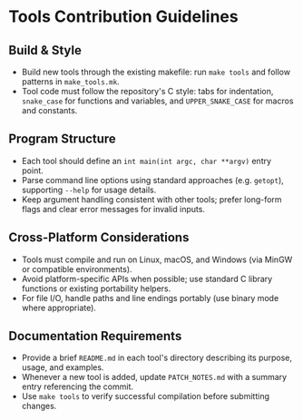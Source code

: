 # Tools Contribution Guidelines

## Build & Style
- Build new tools through the existing makefile: run `make tools` and follow patterns in `make_tools.mk`.
- Tool code must follow the repository's C style: tabs for indentation, `snake_case` for functions and variables, and `UPPER_SNAKE_CASE` for macros and constants.

## Program Structure
- Each tool should define an `int main(int argc, char **argv)` entry point.
- Parse command line options using standard approaches (e.g. `getopt`), supporting `--help` for usage details.
- Keep argument handling consistent with other tools; prefer long-form flags and clear error messages for invalid inputs.

## Cross-Platform Considerations
- Tools must compile and run on Linux, macOS, and Windows (via MinGW or compatible environments).
- Avoid platform-specific APIs when possible; use standard C library functions or existing portability helpers.
- For file I/O, handle paths and line endings portably (use binary mode where appropriate).

## Documentation Requirements
- Provide a brief `README.md` in each tool's directory describing its purpose, usage, and examples.
- Whenever a new tool is added, update `PATCH_NOTES.md` with a summary entry referencing the commit.
- Use `make tools` to verify successful compilation before submitting changes.
